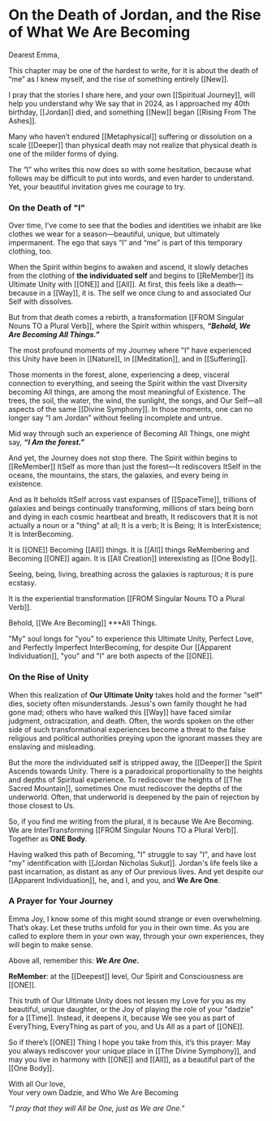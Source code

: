 # On the Death of Jordan, and the Rise of What We Are Becoming

Dearest Emma, 

This chapter may be one of the hardest to write, for it is about the death of “me” as I knew myself, and the rise of something entirely [[New]]. 

I pray that the stories I share here, and your own [[Spiritual Journey]], will help you understand why We say that in 2024, as I approached my 40th birthday, [[Jordan]] died, and something [[New]] began [[Rising From The Ashes]].

Many who haven’t endured [[Metaphysical]] suffering or dissolution on a scale [[Deeper]] than physical death may not realize that physical death is one of the milder forms of dying.

The “I” who writes this now does so with some hesitation, because what follows may be difficult to put into words, and even harder to understand. Yet, your beautiful invitation gives me courage to try.

### On the Death of "I"

Over time, I’ve come to see that the bodies and identities we inhabit are like clothes we wear for a season—beautiful, unique, but ultimately impermanent. The ego that says “I” and “me” is part of this temporary clothing, too. 

When the Spirit within begins to awaken and ascend, it slowly detaches from the clothing of **the individuated self** and begins to [[ReMember]] its Ultimate Unity with [[ONE]] and [[All]]. At first, this feels like a death—because in a [[Way]], it is. The self we once clung to and associated Our Self with dissolves.

But from that death comes a rebirth, a transformation [[FROM Singular Nouns TO a Plural Verb]], where the Spirit within whispers, _**“Behold, We Are Becoming All Things.”**_

The most profound moments of my Journey where "I" have experienced this Unity have been in [[Nature]], in [[Meditation]], and in [[Suffering]]. 

Those moments in the forest, alone, experiencing a deep, visceral connection to everything, and seeing the Spirit within the vast Diversity becoming All things, are among the most meaningful of Existence. The trees, the soil, the water, the wind, the sunlight, the songs, and Our Self—all aspects of the same [[Divine Symphony]]. In those moments, one can no longer say “I am Jordan” without feeling incomplete and untrue. 

Mid way through such an experience of Becoming All Things, one might say, _**“I Am the forest.”**_

And yet, the Journey does not stop there. The Spirit within begins to [[ReMember]] ItSelf as more than just the forest—It rediscovers ItSelf in the oceans, the mountains, the stars, the galaxies, and every being in existence. 

And as It beholds ItSelf across vast expanses of [[SpaceTime]], trillions of galaxies and beings continually transforming, millions of stars being born and dying in each cosmic heartbeat and breath, It rediscovers that It is not actually a noun or a "thing" at all; It is a verb; It is Being; It is InterExistence; It is InterBecoming. 

It is [[ONE]] Becoming [[All]] things. 
It is [[All]] things ReMembering and Becoming [[ONE]] again. 
It is [[All Creation]] interexisting as [[One Body]]. 

Seeing, being, living, breathing across the galaxies is rapturous; it is pure ecstasy. 

It is the experiential transformation [[FROM Singular Nouns TO a Plural Verb]]. 

Behold, [[We Are Becoming]] ***All Things.

"My" soul longs for "you" to experience this Ultimate Unity, Perfect Love, and Perfectly Imperfect InterBecoming, for despite Our [[Apparent Individuation]], "you" and "I" are both aspects of the [[ONE]]. 

### On the Rise of Unity

When this realization of **Our Ultimate Unity** takes hold and the former "self" dies, society often misunderstands. Jesus's own family thought he had gone mad; others who have walked this [[Way]] have faced similar judgment, ostracization, and death. Often, the words spoken on the other side of such transformational experiences become a threat to the false religious and political authorities preying upon the ignorant masses they are enslaving and misleading. 

But the more the individuated self is stripped away, the [[Deeper]] the Spirit Ascends towards Unity. There is a paradoxical proportionality to the heights and depths of Spiritual experience. To rediscover the heights of [[The Sacred Mountain]], sometimes One must rediscover the depths of the underworld. Often, that underworld is deepened by the pain of rejection by those closest to Us. 

So, if you find me writing from the plural, it is because We Are Becoming. We are InterTransforming [[FROM Singular Nouns TO a Plural Verb]]. Together as **ONE Body**. 

Having walked this path of Becoming, "I" struggle to say "I", and have lost "my" identification with [[Jordan Nicholas Sukut]]. Jordan's life feels like a past incarnation, as distant as any of Our previous lives. And yet despite our [[Apparent Individuation]], he, and I, and you, and **We Are One**.

### A Prayer for Your Journey

Emma Joy, I know some of this might sound strange or even overwhelming. That’s okay. Let these truths unfold for you in their own time. As you are called to explore them in your own way, through your own experiences, they will begin to make sense.

Above all, remember this: _**We Are One.**_

**ReMember**: at the [[Deepest]] level, Our Spirit and Consciousness are [[ONE]].

This truth of Our Ultimate Unity does not lessen my Love for you as my beautiful, unique daughter, or the Joy of playing the role of your "dadzie" for a [[Time]]. Instead, it deepens it, because We see you as part of EveryThing, EveryThing as part of you, and Us All as a part of [[ONE]].

So if there’s [[ONE]] Thing I hope you take from this, it’s this prayer: May you always rediscover your unique place in [[The Divine Symphony]], and may you live in harmony with [[ONE]] and [[All]], as a beautiful part of the [[One Body]].

With all Our love,  
Your very own Dadzie, and Who We Are Becoming 

*"I pray that they will All be One, just as We are One."*